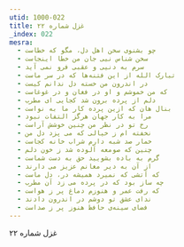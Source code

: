 ```yaml
---
utid: 1000-022
title: غزل شماره ۲۲
_index: 022
mesra:
  - چو بشنوی سخن اهل دل، مگو که خطاست
  - سخن شناس نیی جان من خطا اینجاست
  - سرم به دنیی و عقبی فرو نمی آید
  - تبارک الله از این فتنه‌ها که در سر ماست
  - در اندرون من خسته دل ندانم کیست
  - که من خموشم و او در فغان و در غوغاست
  - دلم از پرده برون شد کجایی‌ ای مطرب
  - بنال هان که ازین پرده کار ما به نواست
  - مرا به کار جهان هرگز التفات نبود
  - رخ تو در نظر من چنین خوشش آراست
  - نخفته ام ز خیالی که می پزد دل من
  - خمار صد شبه دارم شراب خانه کجاست
  - چنین که صومعه آلوده شد ز خون دلم
  - گرم به باده بشویید حق به دست شماست
  - از آن به دیر مغانم عزیز می دارند
  - که آتشی که نمیرد همیشه در، دل ماست
  - چه ساز بود که در پرده می زد آن مطرب
  - که رفت عمر و هنوزم دماغ پر ز هواست
  - ندای عشق تو دوشم در اندرون دادند
  - فضای سینه‌ی حافظ هنوز پر ز صداست
---
```

غزل شماره ۲۲
